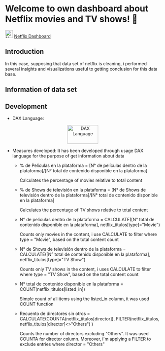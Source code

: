 # Welcome to own dashboard about Netflix movies and TV shows! 👋


[<img src="https://icon-library.com/images/link-icon-svg/link-icon-svg-29.jpg" width="25" height="25" alt="Netflix Dashboard">](https://github.com/RodriNico2206/Power-BI/blob/master/Netflix%20Movies-TV%20Shows/Netflix%20Movies-TV%20Shows.pdf) [Netflix Dashboard](https://github.com/RodriNico2206/Power-BI/blob/master/Netflix%20Movies-TV%20Shows/Netflix%20Movies-TV%20Shows.pdf)


## Introduction
In this case, supposing that data set of netflix is cleaning, i performed several insights and visualizations useful to getting conclusion for this data base.

## Information of data set



## Development

- DAX Language:

<div id="badges" align="center">
  <img src="https://www.ati-mirage.com.au/wp-content/uploads/2021/03/powerbidax.png" alt="DAX Language" style="width: 100px; height: 60px;"/>
</div>

- Measures developed:
It has been developed through usage DAX language for the purpose of get information about data

  - % de Películas en la plataforma = [N° de películas dentro de la plataforma]/[N° total de contenido disponible en la plataforma]

    Calculates the percentage of movies relative to total content

  - % de Shows de televisión en la plataforma = [N° de Shows de televisión dentro de la plataforma]/[N° total de contenido disponible en la plataforma]

    Calculates the percentage of TV shows relative to total content

  - N° de películas dentro de la plataforma = CALCULATE([N° total de contenido disponible en la plataforma],
    netflix_titulos[type]="Movie")
  
    Counts only movies in the content, i use CALCULATE to filter where type = "Movie", based on the total content count

  - N° de Shows de televisión dentro de la plataforma = CALCULATE([N° total de contenido disponible en la plataforma],
    netflix_titulos[type]="TV Show")
  
    Counts only TV shows in the content, i uses CALCULATE to filter where type = "TV Show", based on the total content count

  - N° total de contenido disponible en la plataforma = COUNT(netflix_titulos[listed_in])

    Simple count of all items using the listed_in column, it was used COUNT function

  - Recuento de directores sin otros = CALCULATE(COUNTA(netflix_titulos[director]), 
    FILTER(netflix_titulos, netflix_titulos[director]<>"Others") )

    Counts the number of directors excluding "Others". It was used COUNTA for director column. Moreover, i'm applying a FILTER to exclude entries where director = "Others"
